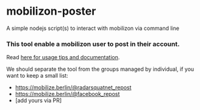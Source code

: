 # mobilizon-poster
A simple nodejs script(s) to interact with mobilizon via command line

### This tool enable a mobilizon user to post in their account. 

Read [here for usage tips and documentation](https://quickened.interoperability.tracking.exposed/mobilizon-poster).

We should separate the tool from the groups managed by individual, if you want to keep a small list:

- https://mobilize.berlin/@radarsquatnet_repost
- https://mobilize.berlin/@facebook_repost
- [add yours via PR]
